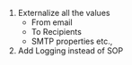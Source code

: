 1. Externalize all the values
    * From email
    * To Recipients
    * SMTP properties etc.,
2. Add Logging instead of SOP
